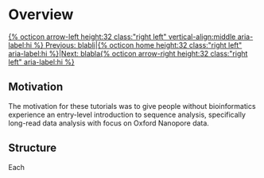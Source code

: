 # Overview 

[{% octicon arrow-left height:32 class:"right left" vertical-align:middle aria-label:hi %} Previous: blabli](QC.md)|[{% octicon home height:32 class:"right left" aria-label:hi %}](index.md)|[Next: blabla{% octicon arrow-right height:32 class:"right left" aria-label:hi %}](QC.md)


## Motivation
The motivation for these tutorials was to give people without bioinformatics experience an entry-level introduction to sequence analysis, specifically long-read data analysis with focus on Oxford Nanopore data. 

## Structure
Each


